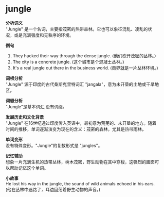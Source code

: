 # jungle

**分析词义**  
"Jungle" 是一个名词，主要指茂密的热带森林。它也可以象征混乱、凌乱的状况，或是充满强度和无秩序的环境。

  

**例句**

  

1.  They hacked their way through the dense jungle. (他们砍开茂密的丛林。）
2.  The city is a concrete jungle. (这个城市是个混凝土丛林。)
3.  It's a real jungle out there in the business world. (商界就是一片丛林环境。)

  

**词根分析**  
"Jungle" 源于印度的古代桑斯克里特词汇 "jangala"，意为未开垦的土地或干旱地区。

  

**词缀分析**  
"Jungle"是基本词汇,没有词缀。

  

**发展历史和文化背景**  
"Jungle" 在16世纪通过印度传入英语中，最初意为荒芜的、未开垦的地方。随着时间的推移，单词逐渐演变为现在的含义：茂密的森林，尤其是热带雨林。

  

**单词变形**  
没有特殊变形。"Jungle"的复数形式是 "jungles"。

  

**记忆辅助**  
想象一片充满生机的热带丛林，树木茂密，野生动物在其中穿梭，这强烈的画面可以帮助记忆这个单词。

  

**小故事**  
He lost his way in the jungle, the sound of wild animals echoed in his ears. (他在丛林中迷路了，耳边回荡着野生动物的声音。)

